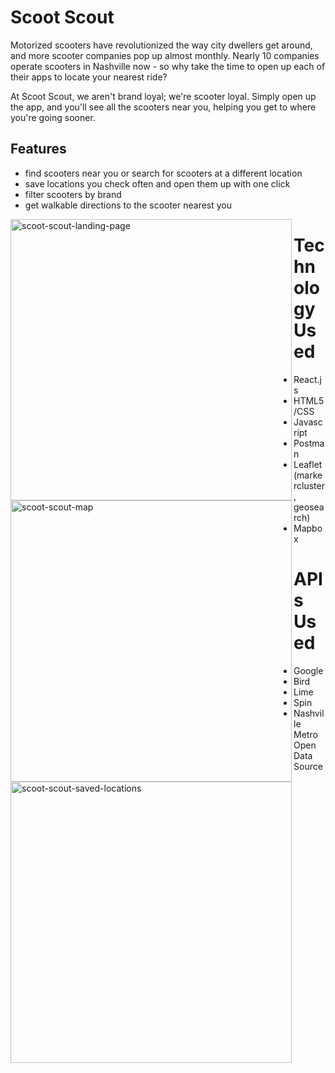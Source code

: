 # Scoot Scout

Motorized scooters have revolutionized the way city dwellers get around, and more scooter companies pop up almost monthly. Nearly 10 companies operate scooters in Nashville now - so why take the time to open up each of their apps to locate your nearest ride? 

At Scoot Scout, we aren't brand loyal; we're scooter loyal. Simply open up the app, and you'll see all the scooters near you, helping you get to where you're going sooner.

## Features
* find scooters near you or search for scooters at a different location
* save locations you check often and open them up with one click
* filter scooters by brand
* get walkable directions to the scooter nearest you

<img src="https://user-images.githubusercontent.com/46655107/60198858-394cb700-9808-11e9-9c9e-9563d7a909d4.jpg" alt="scoot-scout-landing-page" align="left" height="450">

<img src="https://user-images.githubusercontent.com/46655107/60198859-39e54d80-9808-11e9-8bac-4cfcdf9c699c.jpg" alt="scoot-scout-map" align="left" height="450">

<img src="https://user-images.githubusercontent.com/46655107/60198861-39e54d80-9808-11e9-97f5-bdb748ad9a18.jpg" alt="scoot-scout-saved-locations" align="left" height="450">

# Technology Used
* React.js
* HTML5/CSS
* Javascript
* Postman
* Leaflet (markercluster, geosearch)
* Mapbox

# APIs Used
* Google
* Bird
* Lime
* Spin
* Nashville Metro Open Data Source
